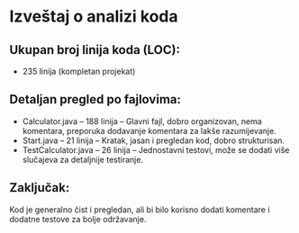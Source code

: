 # Izveštaj o analizi koda

## Ukupan broj linija koda (LOC):
- 235 linija (kompletan projekat)

## Detaljan pregled po fajlovima:

- Calculator.java – 188 linija – Glavni fajl, dobro organizovan, nema komentara, preporuka dodavanje komentara za lakše razumijevanje.
- Start.java – 21 linija – Kratak, jasan i pregledan kod, dobro strukturisan.
- TestCalculator.java – 26 linija – Jednostavni testovi, može se dodati više slučajeva za detaljnije testiranje.

## Zaključak:
Kod je generalno čist i pregledan, ali bi bilo korisno dodati komentare i dodatne testove za bolje održavanje.
